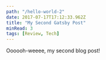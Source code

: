 ```yaml
---
path: "/hello-world-2"
date: 2017-07-17T17:12:33.962Z
title: "My Second Gatsby Post"
minRead: 3
tags: [Review, Tech]
---
```


Oooooh-weeee, my second blog post!

